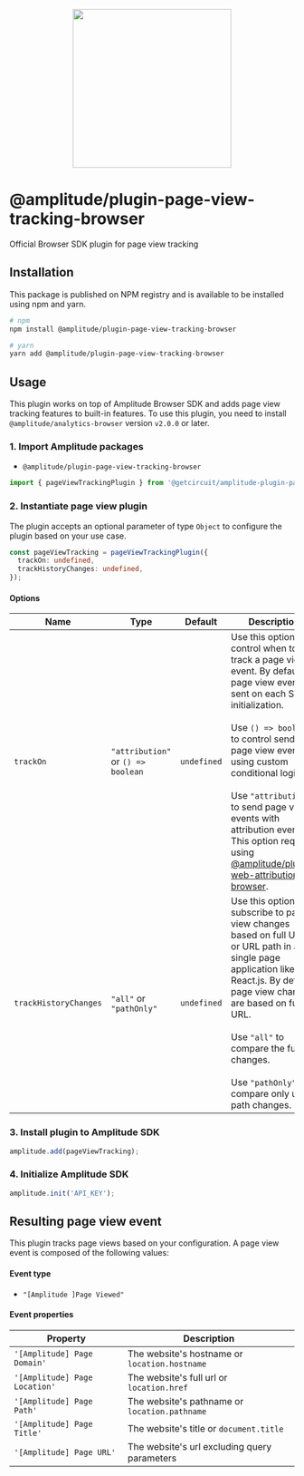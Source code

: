 <p align="center">
  <a href="https://amplitude.com" target="_blank" align="center">
    <img src="https://static.amplitude.com/lightning/46c85bfd91905de8047f1ee65c7c93d6fa9ee6ea/static/media/amplitude-logo-with-text.4fb9e463.svg" width="280">
  </a>
  <br />
</p>

# @amplitude/plugin-page-view-tracking-browser

Official Browser SDK plugin for page view tracking

## Installation

This package is published on NPM registry and is available to be installed using npm and yarn.

```sh
# npm
npm install @amplitude/plugin-page-view-tracking-browser

# yarn
yarn add @amplitude/plugin-page-view-tracking-browser
```

## Usage

This plugin works on top of Amplitude Browser SDK and adds page view tracking features to built-in features. To use this plugin, you need to install `@amplitude/analytics-browser` version `v2.0.0` or later.

### 1. Import Amplitude packages

* `@amplitude/plugin-page-view-tracking-browser`

```typescript
import { pageViewTrackingPlugin } from '@getcircuit/amplitude-plugin-page-view-tracking-browser';
```

### 2. Instantiate page view plugin

The plugin accepts an optional parameter of type `Object` to configure the plugin based on your use case.

```typescript
const pageViewTracking = pageViewTrackingPlugin({
  trackOn: undefined,
  trackHistoryChanges: undefined,
});
```

#### Options

|Name|Type|Default|Description|
|-|-|-|-|
|`trackOn`|`"attribution"` or `() => boolean`|`undefined`|Use this option to control when to track a page view event. By default, a page view event is sent on each SDK initialization.<br/><br/>Use `() => boolean` to control sending page view events using custom conditional logic.<br/><br/>Use `"attribution"` to send page view events with attribution events. This option requires using [@amplitude/plugin-web-attribution-browser](https://github.com/amplitude/Amplitude-TypeScript/tree/main/packages/plugin-web-attribution-browser).|
|`trackHistoryChanges`|`"all"` or `"pathOnly"`|`undefined`|Use this option to subscribe to page view changes based on full URL or URL path in a single page application like React.js. By default, page view changes are based on full URL.<br/><br/>Use `"all"` to compare the full url changes.<br/><br/>Use `"pathOnly"` to compare only url path changes.|

### 3. Install plugin to Amplitude SDK

```typescript
amplitude.add(pageViewTracking);
```

### 4. Initialize Amplitude SDK

```typescript
amplitude.init('API_KEY');
```

## Resulting page view event

This plugin tracks page views based on your configuration. A page view event is composed of the following values:

#### Event type
* `"[Amplitude ]Page Viewed"`

#### Event properties

|Property|Description|
|-|-|
|`'[Amplitude] Page Domain'`|The website's hostname or `location.hostname`|
|`'[Amplitude] Page Location'`|The website's full url or `location.href`|
|`'[Amplitude] Page Path'`|The website's pathname or `location.pathname`|
|`'[Amplitude] Page Title'`|The website's title or `document.title`|
|`'[Amplitude] Page URL'`|The website's url excluding query parameters|
